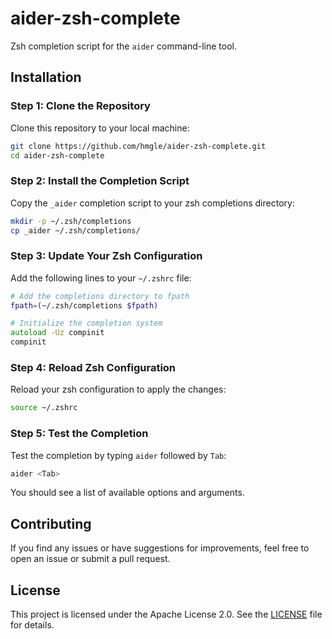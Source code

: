 # aider-zsh-complete

Zsh completion script for the `aider` command-line tool.

## Installation

### Step 1: Clone the Repository

Clone this repository to your local machine:

```bash
git clone https://github.com/hmgle/aider-zsh-complete.git
cd aider-zsh-complete
```

### Step 2: Install the Completion Script

Copy the `_aider` completion script to your zsh completions directory:

```bash
mkdir -p ~/.zsh/completions
cp _aider ~/.zsh/completions/
```

### Step 3: Update Your Zsh Configuration

Add the following lines to your `~/.zshrc` file:

```zsh
# Add the completions directory to fpath
fpath=(~/.zsh/completions $fpath)

# Initialize the completion system
autoload -Uz compinit
compinit
```

### Step 4: Reload Zsh Configuration

Reload your zsh configuration to apply the changes:

```bash
source ~/.zshrc
```

### Step 5: Test the Completion

Test the completion by typing `aider` followed by `Tab`:

```bash
aider <Tab>
```

You should see a list of available options and arguments.

## Contributing

If you find any issues or have suggestions for improvements, feel free to open an issue or submit a pull request.

## License

This project is licensed under the Apache License 2.0. See the [LICENSE](LICENSE) file for details.
